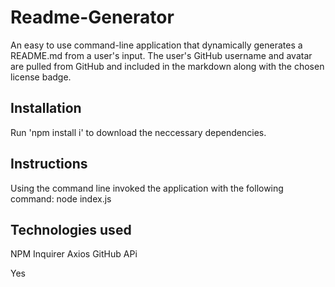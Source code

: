 # Readme-Generator
An easy to use command-line application that dynamically generates a README.md from a user's input. The user's GitHub username and avatar are pulled from GitHub and included in the markdown along with the chosen license badge. 

## Installation
Run 'npm install i' to download the neccessary dependencies. 

## Instructions 
Using the command line invoked the application with the following command: node index.js

## Technologies used
NPM Inquirer
Axios
GitHub APi


Yes